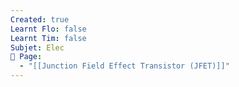 ```yaml
---
Created: true
Learnt Flo: false
Learnt Tim: false
Subjet: Elec
🏫 Page:
  - "[[Junction Field Effect Transistor (JFET)]]"
---
```

